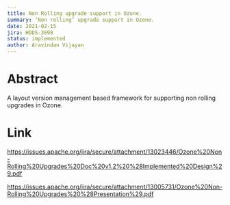 ```yaml
---
title: Non Rolling upgrade support in Ozone. 
summary: ‘Non rolling’ upgrade support in Ozone.
date: 2021-02-15
jira: HDDS-3698
status: implemented
author: Aravindan Vijayan 
---
```

<!--
  Licensed under the Apache License, Version 2.0 (the "License");
  you may not use this file except in compliance with the License.
  You may obtain a copy of the License at

   http://www.apache.org/licenses/LICENSE-2.0

  Unless required by applicable law or agreed to in writing, software
  distributed under the License is distributed on an "AS IS" BASIS,
  WITHOUT WARRANTIES OR CONDITIONS OF ANY KIND, either express or implied.
  See the License for the specific language governing permissions and
  limitations under the License. See accompanying LICENSE file.
-->

# Abstract
  A layout version management based framework for supporting non rolling
   upgrades in Ozone. 

  
# Link

  https://issues.apache.org/jira/secure/attachment/13023446/Ozone%20Non-Rolling%20Upgrades%20Doc%20v1.2%20%28Implemented%20Design%29.pdf

  https://issues.apache.org/jira/secure/attachment/13005731/Ozone%20Non-Rolling%20Upgrades%20%28Presentation%29.pdf